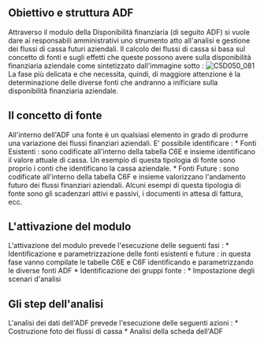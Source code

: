 ## Obiettivo e struttura ADF

Attraverso il modulo della Disponibilità finanziaria (di seguito ADF) si vuole dare ai responsabili amministrativi uno strumento atto all'analisi e gestione dei flussi di cassa futuri aziendali.
Il calcolo dei flussi di cassa si basa sul concetto di fonti e sugli effetti che queste possono avere sulla disponibilità finanziaria aziendale come sintetizzato dall'immagine sotto : 
![C5D050_081](https://doc.smeup.com/immagini/MBDOC_OPE-C5D050_01/C5D050_081.png)La fase più delicata e che necessita, quindi, di maggiore attenzione è la determinazione delle diverse fonti che andranno a inificiare sulla disponibilità finanziaria aziendale.

## Il concetto di fonte

All'interno dell'ADF una fonte è un qualsiasi elemento in grado di produrre una variazione dei flussi finanziari aziendali. E' possibile identificare : 
 \* Fonti Esistenti :  sono codificate all'interno della tabella C6E e insieme identificano il valore attuale di cassa. Un esempio di questa tipologia di fonte sono proprio i conti che identificano la cassa aziendale.
 \* Fonti Future :  sono codificate all'interno della tabella C6F e insieme valorizzano l'andamento futuro dei flussi finanziari aziendali. Alcuni esempi di questa tipologia di fonte sono gli scadenzari attivi e passivi, i documenti in attesa di fattura, ecc.

## L'attivazione del modulo

L'attivazione del modulo prevede l'esecuzione delle seguenti fasi : 
 \* Identificazione e parametrizzazione delle fonti esistenti e future :  in questa fase vanno compilate le tabelle C6E e C6F identificando e parametrizzando le diverse fonti ADF
 \* Identificazione dei gruppi fonte : 
 \* Impostazione degli scenari d'analisi

## Gli step dell'analisi

L'analisi dei dati dell'ADF prevede l'esecuzione delle seguenti azioni : 
 \* Costruzione foto dei flussi di cassa
 \* Analisi della scheda dell'ADF
